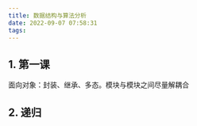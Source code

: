 ```yaml
---
title: 数据结构与算法分析
date: 2022-09-07 07:58:31
tags:
---
```


## 1. 第一课

面向对象：封装、继承、多态。模块与模块之间尽量解耦合

## 2. 递归

